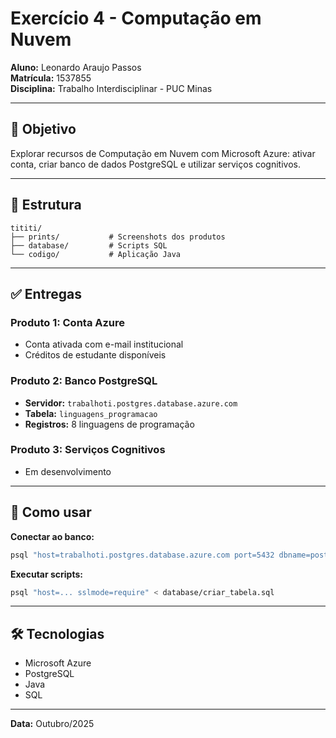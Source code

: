 # Exercício 4 - Computação em Nuvem

**Aluno:** Leonardo Araujo Passos  
**Matrícula:** 1537855  
**Disciplina:** Trabalho Interdisciplinar - PUC Minas

---

## 📝 Objetivo

Explorar recursos de Computação em Nuvem com Microsoft Azure: ativar conta, criar banco de dados PostgreSQL e utilizar serviços cognitivos.

---

## 📂 Estrutura

```
tititi/
├── prints/           # Screenshots dos produtos
├── database/         # Scripts SQL
└── codigo/           # Aplicação Java
```

---

## ✅ Entregas

### Produto 1: Conta Azure
- Conta ativada com e-mail institucional
- Créditos de estudante disponíveis

### Produto 2: Banco PostgreSQL
- **Servidor:** `trabalhoti.postgres.database.azure.com`
- **Tabela:** `linguagens_programacao`
- **Registros:** 8 linguagens de programação

### Produto 3: Serviços Cognitivos
- Em desenvolvimento

---

## 🚀 Como usar

**Conectar ao banco:**
```bash
psql "host=trabalhoti.postgres.database.azure.com port=5432 dbname=postgres user=SEU-USUARIO sslmode=require"
```

**Executar scripts:**
```bash
psql "host=... sslmode=require" < database/criar_tabela.sql
```

---

## 🛠️ Tecnologias

- Microsoft Azure
- PostgreSQL
- Java
- SQL

---

**Data:** Outubro/2025
